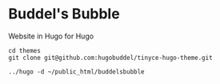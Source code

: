 # Buddel's Bubble
Website in Hugo for Hugo

    cd themes
    git clone git@github.com:hugobuddel/tinyce-hugo-theme.git

    ../hugo -d ~/public_html/buddelsbubble

